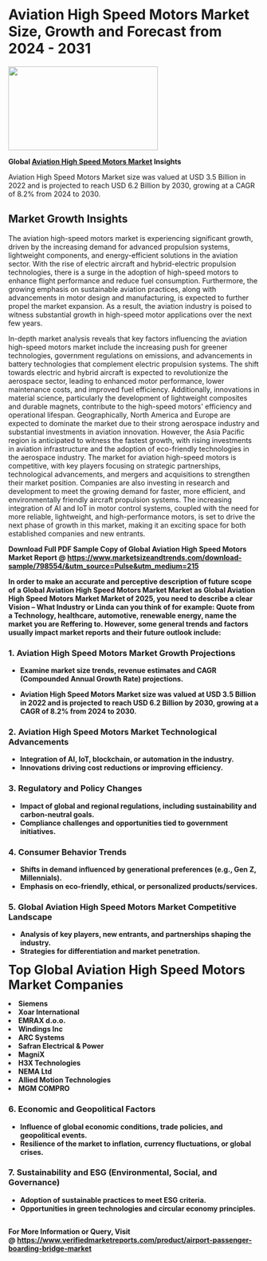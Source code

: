 <H1>Aviation High Speed Motors Market Size, Growth and Forecast from 2024 - 2031</H1><img class="aligncenter size-medium wp-image-584254" src="https://thirdeyenews.in/wp-content/uploads/2024/09/Global-Market-Research-300x168.jpeg" alt="" width="300" height="168" /><p><strong>Global&nbsp;<a href="https://www.marketsizeandtrends.com/download-sample/798554/&amp;utm_source=Pulse&amp;utm_medium=215">Aviation High Speed Motors Market</a> Insights</strong></p><p>Aviation High Speed Motors Market size was valued at USD 3.5 Billion in 2022 and is projected to reach USD 6.2 Billion by 2030, growing at a CAGR of 8.2% from 2024 to 2030.</p><p><h2>Market Growth Insights</h2> <p>The aviation high-speed motors market is experiencing significant growth, driven by the increasing demand for advanced propulsion systems, lightweight components, and energy-efficient solutions in the aviation sector. With the rise of electric aircraft and hybrid-electric propulsion technologies, there is a surge in the adoption of high-speed motors to enhance flight performance and reduce fuel consumption. Furthermore, the growing emphasis on sustainable aviation practices, along with advancements in motor design and manufacturing, is expected to further propel the market expansion. As a result, the aviation industry is poised to witness substantial growth in high-speed motor applications over the next few years.</p> <p><strong></strong></p> <p>In-depth market analysis reveals that key factors influencing the aviation high-speed motors market include the increasing push for greener technologies, government regulations on emissions, and advancements in battery technologies that complement electric propulsion systems. The shift towards electric and hybrid aircraft is expected to revolutionize the aerospace sector, leading to enhanced motor performance, lower maintenance costs, and improved fuel efficiency. Additionally, innovations in material science, particularly the development of lightweight composites and durable magnets, contribute to the high-speed motors' efficiency and operational lifespan. Geographically, North America and Europe are expected to dominate the market due to their strong aerospace industry and substantial investments in aviation innovation. However, the Asia Pacific region is anticipated to witness the fastest growth, with rising investments in aviation infrastructure and the adoption of eco-friendly technologies in the aerospace industry. The market for aviation high-speed motors is competitive, with key players focusing on strategic partnerships, technological advancements, and mergers and acquisitions to strengthen their market position. Companies are also investing in research and development to meet the growing demand for faster, more efficient, and environmentally friendly aircraft propulsion systems. The increasing integration of AI and IoT in motor control systems, coupled with the need for more reliable, lightweight, and high-performance motors, is set to drive the next phase of growth in this market, making it an exciting space for both established companies and new entrants.</p> <p><strong></p><p><span class=""><strong>Download Full PDF Sample Copy of Global Aviation High Speed Motors Market Report</strong> @ <a href="https://www.marketsizeandtrends.com/download-sample/798554/&amp;utm_source=Pulse&amp;utm_medium=215" target="_blank">https://www.marketsizeandtrends.com/download-sample/798554/&amp;utm_source=Pulse&amp;utm_medium=215</a></span></p><p>In order to make an accurate and perceptive description of future scope of a Global&nbsp;Aviation High Speed Motors Market Market as Global&nbsp;Aviation High Speed Motors Market Market of 2025, you need to describe a clear Vision &ndash; What Industry or Linda can you think of for example: Quote from a Technology, healthcare, automotive, renewable energy, name the market you are Reffering to. However, some general trends and factors usually impact market reports and their future outlook include:</p><h3>1.&nbsp;<strong>Aviation High Speed Motors Market Growth Projections</strong></h3><ul><li>Examine market size trends, revenue estimates and CAGR (Compounded Annual Growth Rate) projections.</li><li><p>Aviation High Speed Motors Market size was valued at USD 3.5 Billion in 2022 and is projected to reach USD 6.2 Billion by 2030, growing at a CAGR of 8.2% from 2024 to 2030.</p></li></ul><h3>2.&nbsp;<strong>Aviation High Speed Motors Market Technological Advancements</strong></h3><ul><li>Integration of AI, IoT, blockchain, or automation in the industry.</li><li>Innovations driving cost reductions or improving efficiency.</li></ul><h3>3.&nbsp;<strong>Regulatory and Policy Changes</strong></h3><ul><li>Impact of global and regional regulations, including sustainability and carbon-neutral goals.</li><li>Compliance challenges and opportunities tied to government initiatives.</li></ul><h3>4.&nbsp;<strong>Consumer Behavior Trends</strong></h3><ul><li>Shifts in demand influenced by generational preferences (e.g., Gen Z, Millennials).</li><li>Emphasis on eco-friendly, ethical, or personalized products/services.</li></ul><h3>5.&nbsp;<strong>Global Aviation High Speed Motors Market Competitive Landscape</strong></h3><ul><li>Analysis of key players, new entrants, and partnerships shaping the industry.</li><li>Strategies for differentiation and market penetration.</li></ul><p data-pm-slice="1 1 []"><span style="color: inherit; font-family: inherit; font-size: 25px;">Top Global Aviation High Speed Motors Market Companies</span></p><div class="" data-test-id=""><p><li>Siemens</li><li> Xoar International</li><li> EMRAX d.o.o.</li><li> Windings Inc</li><li> ARC Systems</li><li> Safran Electrical & Power</li><li> MagniX</li><li> H3X Technologies</li><li> NEMA Ltd</li><li> Allied Motion Technologies</li><li> MGM COMPRO</li></p></div><h3>6.&nbsp;<strong>Economic and Geopolitical Factors</strong></h3><ul><li>Influence of global economic conditions, trade policies, and geopolitical events.</li><li>Resilience of the market to inflation, currency fluctuations, or global crises.</li></ul><h3>7.&nbsp;<strong>Sustainability and ESG (Environmental, Social, and Governance)</strong></h3><ul><li>Adoption of sustainable practices to meet ESG criteria.</li><li>Opportunities in green technologies and circular economy principles.</li></ul><h2><strong style="font-size: 14px;">For More Information or Query, Visit @&nbsp;</strong><a style="background-color: #ffffff; font-size: 14px;" href="https://www.marketsizeandtrends.com/report/aviation-high-speed-motors-market/" target="_blank">https://www.verifiedmarketreports.com/product/airport-passenger-boarding-bridge-market</a></h2>
